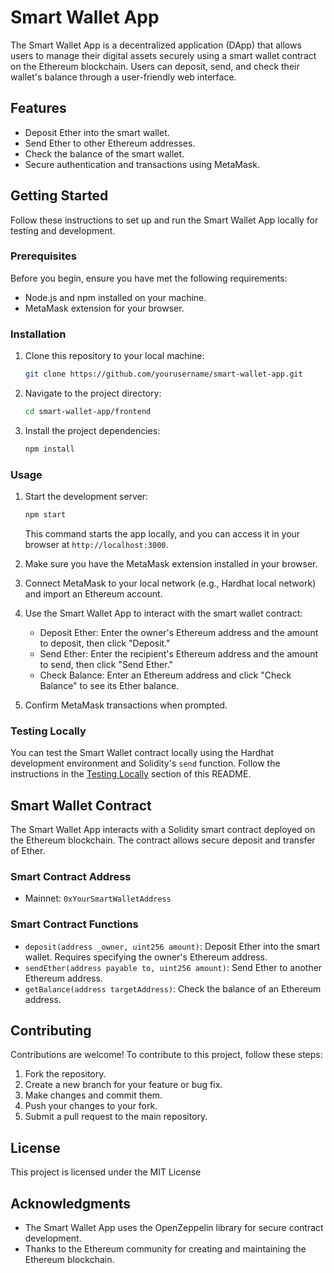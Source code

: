 
# Smart Wallet App

The Smart Wallet App is a decentralized application (DApp) that allows users to manage their digital assets securely using a smart wallet contract on the Ethereum blockchain. Users can deposit, send, and check their wallet's balance through a user-friendly web interface.

## Features

- Deposit Ether into the smart wallet.
- Send Ether to other Ethereum addresses.
- Check the balance of the smart wallet.
- Secure authentication and transactions using MetaMask.

## Getting Started

Follow these instructions to set up and run the Smart Wallet App locally for testing and development.

### Prerequisites

Before you begin, ensure you have met the following requirements:

- Node.js and npm installed on your machine.
- MetaMask extension for your browser.

### Installation

1. Clone this repository to your local machine:

   ```bash
   git clone https://github.com/yourusername/smart-wallet-app.git
   ```

2. Navigate to the project directory:

   ```bash
   cd smart-wallet-app/frontend
   ```

3. Install the project dependencies:

   ```bash
   npm install
   ```

### Usage

1. Start the development server:

   ```bash
   npm start
   ```

   This command starts the app locally, and you can access it in your browser at `http://localhost:3000`.

2. Make sure you have the MetaMask extension installed in your browser.

3. Connect MetaMask to your local network (e.g., Hardhat local network) and import an Ethereum account.

4. Use the Smart Wallet App to interact with the smart wallet contract:

   - Deposit Ether: Enter the owner's Ethereum address and the amount to deposit, then click "Deposit."
   - Send Ether: Enter the recipient's Ethereum address and the amount to send, then click "Send Ether."
   - Check Balance: Enter an Ethereum address and click "Check Balance" to see its Ether balance.

5. Confirm MetaMask transactions when prompted.

### Testing Locally

You can test the Smart Wallet contract locally using the Hardhat development environment and Solidity's `send` function. Follow the instructions in the [Testing Locally](#testing-locally) section of this README.

## Smart Wallet Contract

The Smart Wallet App interacts with a Solidity smart contract deployed on the Ethereum blockchain. The contract allows secure deposit and transfer of Ether.

### Smart Contract Address

- Mainnet: `0xYourSmartWalletAddress`

### Smart Contract Functions

- `deposit(address _owner, uint256 amount)`: Deposit Ether into the smart wallet. Requires specifying the owner's Ethereum address.
- `sendEther(address payable to, uint256 amount)`: Send Ether to another Ethereum address.
- `getBalance(address targetAddress)`: Check the balance of an Ethereum address.

## Contributing

Contributions are welcome! To contribute to this project, follow these steps:

1. Fork the repository.
2. Create a new branch for your feature or bug fix.
3. Make changes and commit them.
4. Push your changes to your fork.
5. Submit a pull request to the main repository.

## License

This project is licensed under the MIT License 
## Acknowledgments

- The Smart Wallet App uses the OpenZeppelin library for secure contract development.
- Thanks to the Ethereum community for creating and maintaining the Ethereum blockchain.
